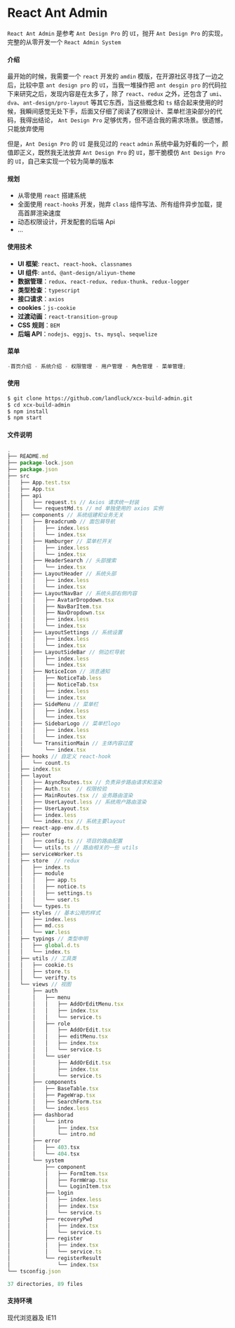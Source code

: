# React Ant Admin

`React Ant Admin` 是参考 `Ant Design Pro` 的 `UI`，抛开 `Ant Design Pro` 的实现，完整的从零开发一个 `React Admin System`

#### 介绍

最开始的时候，我需要一个 `react` 开发的 `amdin` 模版，在开源社区寻找了一边之后，比较中意 `ant design pro` 的 `UI`，当我一堆操作把 `ant desgin pro` 的代码拉下来研究之后，发现内容是在太多了，除了 `react`、`redux` 之外，还包含了 `umi`、`dva`、`ant-design/pro-layout` 等其它东西，当这些概念和 `ts` 结合起来使用的时候，我瞬间感觉无处下手，后面又仔细了阅读了权限设计、菜单栏渲染部分的代码，我得出结论， `Ant Design Pro` 足够优秀，但不适合我的需求场景。很遗憾，只能放弃使用

但是，`Ant Design Pro` 的 `UI` 是我见过的 `react` `admin` 系统中最为好看的一个，颜值即正义，既然我无法放弃 `Ant Design Pro` 的 `UI`，那干脆模仿 `Ant Design Pro` 的 `UI`，自己来实现一个较为简单的版本

#### 规划

- 从零使用 `react` 搭建系统
- 全面使用 `react-hooks` 开发，抛弃 `class` 组件写法、所有组件异步加载，提高首屏渲染速度
- 动态权限设计，开发配套的后端 Api
- ...

#### 使用技术

- **UI 框架**: `react`、`react-hook`、`classnames`
- **UI 组件**: `antd`、`@ant-design/aliyun-theme`
- **数据管理**：`redux`、`react-redux`、`redux-thunk`、`redux-logger`
- **类型检查**：`typescript`
- **接口请求**：`axios`
- **cookies**：`js-cookie`
- **过渡动画**：`react-transition-group`
- **CSS 规则**：`BEM`
- **后端 API**：`nodejs`、`eggjs`、`ts`、`mysql`、`sequelize`

#### 菜单

```js
-首页介绍 - 系统介绍 - 权限管理 - 用户管理 - 角色管理 - 菜单管理;
```

#### 使用

```bash
$ git clone https://github.com/landluck/xcx-build-admin.git
$ cd xcx-build-admin
$ npm install
$ npm start

```

#### 文件说明

```js
.
├── README.md
├── package-lock.json
├── package.json
├── src
│   ├── App.test.tsx
│   ├── App.tsx
│   ├── api
│   │   ├── request.ts // Axios 请求统一封装
│   │   └── requestMd.ts // md 单独使用的 axios 实例
│   ├── components // 系统组建和业务无关
│   │   ├── Breadcrumb // 面包屑导航
│   │   │   ├── index.less
│   │   │   └── index.tsx
│   │   ├── Hamburger // 菜单栏开关
│   │   │   ├── index.less
│   │   │   └── index.tsx
│   │   ├── HeaderSearch // 头部搜索
│   │   │   └── index.tsx
│   │   ├── LayoutHeader // 系统头部
│   │   │   ├── index.less
│   │   │   └── index.tsx
│   │   ├── LayoutNavBar // 系统头部右侧内容
│   │   │   ├── AvatarDropdown.tsx
│   │   │   ├── NavBarItem.tsx
│   │   │   ├── NavDropdown.tsx
│   │   │   ├── index.less
│   │   │   └── index.tsx
│   │   ├── LayoutSettings // 系统设置
│   │   │   ├── index.less
│   │   │   └── index.tsx
│   │   ├── LayoutSideBar // 侧边栏导航
│   │   │   ├── index.less
│   │   │   └── index.tsx
│   │   ├── NoticeIcon // 消息通知
│   │   │   ├── NoticeTab.less
│   │   │   ├── NoticeTab.tsx
│   │   │   ├── index.less
│   │   │   └── index.tsx
│   │   ├── SideMenu // 菜单栏
│   │   │   ├── index.less
│   │   │   └── index.tsx
│   │   ├── SidebarLogo // 菜单栏logo
│   │   │   ├── index.less
│   │   │   └── index.tsx
│   │   └── TransitionMain // 主体内容过度
│   │       └── index.tsx
│   ├── hooks // 自定义 react-hook
│   │   └── count.ts
│   ├── index.tsx
│   ├── layout
│   │   ├── AsyncRoutes.tsx // 负责异步路由请求和渲染
│   │   ├── Auth.tsx  // 权限校验
│   │   ├── MainRoutes.tsx // 业务路由渲染
│   │   ├── UserLayout.less // 系统用户路由渲染
│   │   ├── UserLayout.tsx
│   │   ├── index.less
│   │   └── index.tsx // 系统主要layout
│   ├── react-app-env.d.ts
│   ├── router
│   │   ├── config.ts // 项目的路由配置
│   │   └── utils.ts // 路由相关的一些 utils
│   ├── serviceWorker.ts
│   ├── store  // redux
│   │   ├── index.ts
│   │   ├── module
│   │   │   ├── app.ts
│   │   │   ├── notice.ts
│   │   │   ├── settings.ts
│   │   │   └── user.ts
│   │   └── types.ts
│   ├── styles // 基本公用的样式
│   │   ├── index.less
│   │   ├── md.css
│   │   └── var.less
│   ├── typings // 类型申明
│   │   ├── global.d.ts
│   │   └── index.ts
│   ├── utils // 工具类
│   │   ├── cookie.ts
│   │   ├── store.ts
│   │   └── verifty.ts
│   └── views // 视图
│       ├── auth
│       │   ├── menu
│       │   │   ├── AddOrEditMenu.tsx
│       │   │   ├── index.tsx
│       │   │   └── service.ts
│       │   ├── role
│       │   │   ├── AddOrEdit.tsx
│       │   │   ├── editMenu.tsx
│       │   │   ├── index.tsx
│       │   │   └── service.ts
│       │   └── user
│       │       ├── AddOrEdit.tsx
│       │       ├── index.tsx
│       │       └── service.ts
│       ├── components
│       │   ├── BaseTable.tsx
│       │   ├── PageWrap.tsx
│       │   ├── SearchForm.tsx
│       │   └── index.less
│       ├── dashborad
│       │   └── intro
│       │       ├── index.tsx
│       │       └── intro.md
│       ├── error
│       │   ├── 403.tsx
│       │   └── 404.tsx
│       └── system
│           ├── component
│           │   ├── FormItem.tsx
│           │   ├── FormWrap.tsx
│           │   └── LoginItem.tsx
│           ├── login
│           │   ├── index.less
│           │   ├── index.tsx
│           │   └── service.ts
│           ├── recoveryPwd
│           │   ├── index.tsx
│           │   └── service.ts
│           ├── register
│           │   ├── index.tsx
│           │   └── service.ts
│           └── registerResult
│               └── index.tsx
└── tsconfig.json

37 directories, 89 files
```

#### 支持环境

现代浏览器及 IE11
